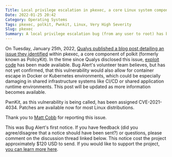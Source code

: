 ```yaml
---
Title: Local privilege escalation in pkexec, a core Linux system component
Date: 2022-01-25 20:42
Category: Operating Systems
Tags: pkexec, polkit, Pwnkit, Linux, Very High Severity
Slug: pkexec
Summary: A local privilege escalation bug (from any user to root) has been found polkit's pkexec, and exploit code is available. This binary is a SUID root program installed by default on every major Linux distro, and the flaw has been assigned a bug alert severity of 'very high'.
---
```


On Tuesday, January 25th, 2022, [Qualys published a blog post detailing an issue they identified](https://blog.qualys.com/vulnerabilities-threat-research/2022/01/25/pwnkit-local-privilege-escalation-vulnerability-discovered-in-polkits-pkexec-cve-2021-4034) within pkexec, a core component of polkit (formerly known as PolicyKit). In the time since Qualys disclosed this issue, [exploit code](https://haxx.in/files/blasty-vs-pkexec.c) has been made available. Bug Alert's volunteer team believes, but has not yet confirmed, that this vulnerability would also allow for container escape in Docker or Kubernetes environments, which could be especially damaging in shared infrastructure systems like CI/CD or shared application runtime environments. This post will be updated as more information becomes available.


PwnKit, as this vulnerability is being called, has been assigned CVE-2021-4034. Patches are available now for most Linux distributions.

Thank you to [Matt Cobb](https://github.com/mattcobb) for reporting this issue.

This was Bug Alert's first notice. If you have feedback (did you agree/disagree that a notice should have been sent?) or questions, please comment on the discussion thread linked below. This notice cost the project approximately $120 USD to send. If you would like to support the project, [you can learn more here](https://bugalert.org/content/pages/financial-support.html).
